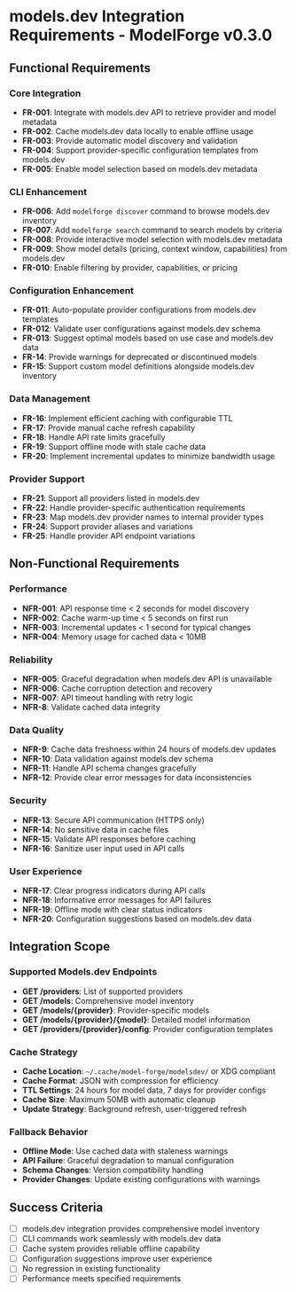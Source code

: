# models.dev Integration Requirements - ModelForge v0.3.0

## Functional Requirements

### Core Integration
- **FR-001**: Integrate with models.dev API to retrieve provider and model metadata
- **FR-002**: Cache models.dev data locally to enable offline usage
- **FR-003**: Provide automatic model discovery and validation
- **FR-004**: Support provider-specific configuration templates from models.dev
- **FR-005**: Enable model selection based on models.dev metadata

### CLI Enhancement
- **FR-006**: Add `modelforge discover` command to browse models.dev inventory
- **FR-007**: Add `modelforge search` command to search models by criteria
- **FR-008**: Provide interactive model selection with models.dev metadata
- **FR-009**: Show model details (pricing, context window, capabilities) from models.dev
- **FR-010**: Enable filtering by provider, capabilities, or pricing

### Configuration Enhancement
- **FR-011**: Auto-populate provider configurations from models.dev templates
- **FR-012**: Validate user configurations against models.dev schema
- **FR-013**: Suggest optimal models based on use case and models.dev data
- **FR-14**: Provide warnings for deprecated or discontinued models
- **FR-15**: Support custom model definitions alongside models.dev inventory

### Data Management
- **FR-16**: Implement efficient caching with configurable TTL
- **FR-17**: Provide manual cache refresh capability
- **FR-18**: Handle API rate limits gracefully
- **FR-19**: Support offline mode with stale cache data
- **FR-20**: Implement incremental updates to minimize bandwidth usage

### Provider Support
- **FR-21**: Support all providers listed in models.dev
- **FR-22**: Handle provider-specific authentication requirements
- **FR-23**: Map models.dev provider names to internal provider types
- **FR-24**: Support provider aliases and variations
- **FR-25**: Handle provider API endpoint variations

## Non-Functional Requirements

### Performance
- **NFR-001**: API response time < 2 seconds for model discovery
- **NFR-002**: Cache warm-up time < 5 seconds on first run
- **NFR-003**: Incremental updates < 1 second for typical changes
- **NFR-004**: Memory usage for cached data < 10MB

### Reliability
- **NFR-005**: Graceful degradation when models.dev API is unavailable
- **NFR-006**: Cache corruption detection and recovery
- **NFR-007**: API timeout handling with retry logic
- **NFR-8**: Validate cached data integrity

### Data Quality
- **NFR-9**: Cache data freshness within 24 hours of models.dev updates
- **NFR-10**: Data validation against models.dev schema
- **NFR-11**: Handle API schema changes gracefully
- **NFR-12**: Provide clear error messages for data inconsistencies

### Security
- **NFR-13**: Secure API communication (HTTPS only)
- **NFR-14**: No sensitive data in cache files
- **NFR-15**: Validate API responses before caching
- **NFR-16**: Sanitize user input used in API calls

### User Experience
- **NFR-17**: Clear progress indicators during API calls
- **NFR-18**: Informative error messages for API failures
- **NFR-19**: Offline mode with clear status indicators
- **NFR-20**: Configuration suggestions based on models.dev data

## Integration Scope

### Supported Models.dev Endpoints
- **GET /providers**: List of supported providers
- **GET /models**: Comprehensive model inventory
- **GET /models/{provider}**: Provider-specific models
- **GET /models/{provider}/{model}**: Detailed model information
- **GET /providers/{provider}/config**: Provider configuration templates

### Cache Strategy
- **Cache Location**: `~/.cache/model-forge/modelsdev/` or XDG compliant
- **Cache Format**: JSON with compression for efficiency
- **TTL Settings**: 24 hours for model data, 7 days for provider configs
- **Cache Size**: Maximum 50MB with automatic cleanup
- **Update Strategy**: Background refresh, user-triggered refresh

### Fallback Behavior
- **Offline Mode**: Use cached data with staleness warnings
- **API Failure**: Graceful degradation to manual configuration
- **Schema Changes**: Version compatibility handling
- **Provider Changes**: Update existing configurations with warnings

## Success Criteria

- [ ] models.dev integration provides comprehensive model inventory
- [ ] CLI commands work seamlessly with models.dev data
- [ ] Cache system provides reliable offline capability
- [ ] Configuration suggestions improve user experience
- [ ] No regression in existing functionality
- [ ] Performance meets specified requirements
